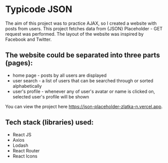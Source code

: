 # Typicode JSON

The aim of this project was to practice AJAX, so I created a website with posts from users. This project fetches data from {JSON} Placeholder - GET request was performed. The layout of the website was inspired by Facebook and Twitter.

## The website could be separated into three parts (pages):

- home page - posts by all users are displayed
- user search - a list of users that can be searched through or sorted alphabetically
- user's profile - whenever any of user's avatar or name is clicked on, selected user's profile will be shown

You can view the project here https://json-placeholder-zlatka-n.vercel.app.

## Tech stack (libraries) used:

- React JS
- Axios
- Lodash
- React Router
- React Icons
